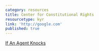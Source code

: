 ```yaml
---
category: resources
title: Center for Constitutional Rights
resourcetype: kyr
link: 'http://google.com'
published: true
---
```

[If An Agent Knocks](https://ccrjustice.org/sites/default/files/assets/files/CCR_If_An_Agent_Knocks.pdf)